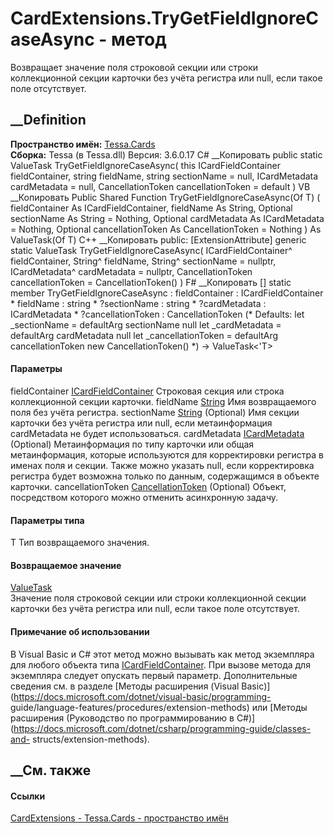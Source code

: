 # CardExtensions.TryGetFieldIgnoreCaseAsync<T> \- метод
Возвращает значение поля строковой секции или строки коллекционной секции
карточки без учёта регистра или null, если такое поле отсутствует.
## __Definition
 **Пространство имён:** [Tessa.Cards](N_Tessa_Cards.htm)  
 **Сборка:** Tessa (в Tessa.dll) Версия: 3.6.0.17
C# __Копировать
     public static ValueTask<T> TryGetFieldIgnoreCaseAsync<T>(
    	this ICardFieldContainer fieldContainer,
    	string fieldName,
    	string sectionName = null,
    	ICardMetadata cardMetadata = null,
    	CancellationToken cancellationToken = default
    )
VB __Копировать
    <ExtensionAttribute>
    Public Shared Function TryGetFieldIgnoreCaseAsync(Of T) ( 
    	fieldContainer As ICardFieldContainer,
    	fieldName As String,
    	Optional sectionName As String = Nothing,
    	Optional cardMetadata As ICardMetadata = Nothing,
    	Optional cancellationToken As CancellationToken = Nothing
    ) As ValueTask(Of T)
C++ __Копировать
     public:
    [ExtensionAttribute]
    generic<typename T>
    static ValueTask<T> TryGetFieldIgnoreCaseAsync(
    	ICardFieldContainer^ fieldContainer, 
    	String^ fieldName, 
    	String^ sectionName = nullptr, 
    	ICardMetadata^ cardMetadata = nullptr, 
    	CancellationToken cancellationToken = CancellationToken()
    )
F# __Копировать
     [<ExtensionAttribute>]
    static member TryGetFieldIgnoreCaseAsync : 
            fieldContainer : ICardFieldContainer * 
            fieldName : string * 
            ?sectionName : string * 
            ?cardMetadata : ICardMetadata * 
            ?cancellationToken : CancellationToken 
    (* Defaults:
            let _sectionName = defaultArg sectionName null
            let _cardMetadata = defaultArg cardMetadata null
            let _cancellationToken = defaultArg cancellationToken new CancellationToken()
    *)
    -> ValueTask<'T> 
#### Параметры
fieldContainer [ICardFieldContainer](T_Tessa_Cards_ICardFieldContainer.htm)
    Строковая секция или строка коллекционной секции карточки.
fieldName [String](https://learn.microsoft.com/dotnet/api/system.string)
    Имя возвращаемого поля без учёта регистра.
sectionName [String](https://learn.microsoft.com/dotnet/api/system.string)
(Optional)
     Имя секции карточки без учёта регистра или null, если метаинформация cardMetadata не будет использоваться. 
cardMetadata [ICardMetadata](T_Tessa_Cards_ICardMetadata.htm) (Optional)
     Метаинформация по типу карточки или общая метаинформация, которые используются для корректировки регистра в именах поля и секции. Также можно указать null, если корректировка регистра будет возможна только по данным, содержащимся в объекте карточки. 
cancellationToken
[CancellationToken](https://learn.microsoft.com/dotnet/api/system.threading.cancellationtoken)
(Optional)
    Объект, посредством которого можно отменить асинхронную задачу.
#### Параметры типа
T
    Тип возвращаемого значения.
#### Возвращаемое значение
[ValueTask](https://learn.microsoft.com/dotnet/api/system.threading.tasks.valuetask-1)<T>  
Значение поля строковой секции или строки коллекционной секции карточки без
учёта регистра или null, если такое поле отсутствует.
#### Примечание об использовании
В Visual Basic и C# этот метод можно вызывать как метод экземпляра для любого
объекта типа [ICardFieldContainer](T_Tessa_Cards_ICardFieldContainer.htm). При
вызове метода для экземпляра следует опускать первый параметр. Дополнительные
сведения см. в разделе [Методы расширения (Visual
Basic)](https://docs.microsoft.com/dotnet/visual-basic/programming-
guide/language-features/procedures/extension-methods) или [Методы расширения
(Руководство по программированию в
C#)](https://docs.microsoft.com/dotnet/csharp/programming-guide/classes-and-
structs/extension-methods).
##  __См. также
#### Ссылки
[CardExtensions - ](T_Tessa_Cards_CardExtensions.htm)
[Tessa.Cards - пространство имён](N_Tessa_Cards.htm)
